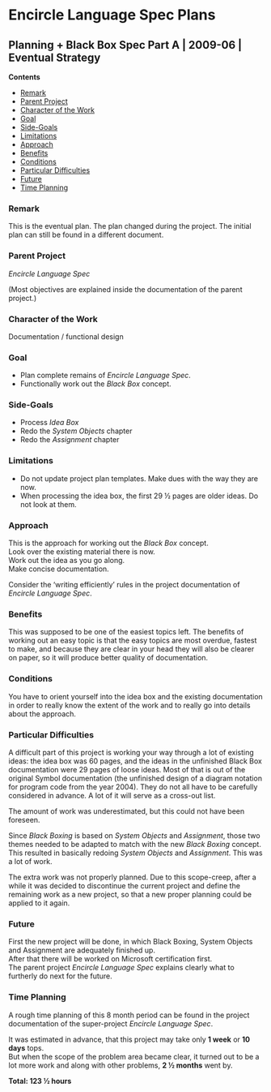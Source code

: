 ﻿Encircle Language Spec Plans
============================

Planning + Black Box Spec Part A | 2009-06 | Eventual Strategy
--------------------------------------------------------------

__Contents__

- [Remark](#remark)
- [Parent Project](#parent-project)
- [Character of the Work](#character-of-the-work)
- [Goal](#goal)
- [Side-Goals](#side-goals)
- [Limitations](#limitations)
- [Approach](#approach)
- [Benefits](#benefits)
- [Conditions](#conditions)
- [Particular Difficulties](#particular-difficulties)
- [Future](#future)
- [Time Planning](#time-planning)

### Remark

This is the eventual plan. The plan changed during the project. The initial plan can still be found in a different document.

### Parent Project

*Encircle Language Spec*

(Most objectives are explained inside the documentation of the parent project.)

### Character of the Work

Documentation / functional design

### Goal

- Plan complete remains of *Encircle Language Spec*.
- Functionally work out the *Black Box* concept.

### Side-Goals

- Process *Idea Box*
- Redo the *System Objects* chapter
- Redo the *Assignment* chapter
  
### Limitations

- Do not update project plan templates. Make dues with the way they are now.
- When processing the idea box, the first 29 ½ pages are older ideas. Do not look at them.

### Approach

This is the approach for working out the *Black Box* concept.  
Look over the existing material there is now.  
Work out the idea as you go along.  
Make concise documentation.  

Consider the ‘writing efficiently’ rules in the project documentation of *Encircle Language Spec*.

### Benefits

This was supposed to be one of the easiest topics left. The benefits of working out an easy topic is that the easy topics are most overdue, fastest to make, and because they are clear in your head they will also be clearer on paper, so it will produce better quality of documentation.

### Conditions

You have to orient yourself into the idea box and the existing documentation in order to really know the extent of the work and to really go into details about the approach.

### Particular Difficulties

A difficult part of this project is working your way through a lot of existing ideas: the idea box was 60 pages, and the ideas in the unfinished Black Box documentation were 29 pages of loose ideas. Most of that is out of the original Symbol documentation (the unfinished design of a diagram notation for program code from the year 2004). They do not all have to be carefully considered in advance. A lot of it will serve as a cross-out list. 

The amount of work was underestimated, but this could not have been foreseen.

Since *Black Boxing* is based on *System Objects* and *Assignment*, those two themes needed to be adapted to match with the new *Black Boxing* concept. This resulted in basically redoing *System Objects* and *Assignment*. This was a lot of work.

The extra work was not properly planned. Due to this scope-creep, after a while it was decided to discontinue the current project and define the remaining work as a new project, so that a new proper planning could be applied to it again.

### Future

First the new project will be done, in which Black Boxing, System Objects and Assignment are adequately finished up.  
After that there will be worked on Microsoft certification first.  
The parent project *Encircle Language Spec* explains clearly what to furtherly do next for the future.

### Time Planning

A rough time planning of this 8 month period can be found in the project documentation of the super-project *Encircle Language Spec*.

It was estimated in advance, that this project may take only __1 week__ or __10 days__ tops.  
But when the scope of the problem area became clear, it turned out to be a lot more work and along with other problems, __2 ½ months__ went by.

__Total: 123 ½ hours__